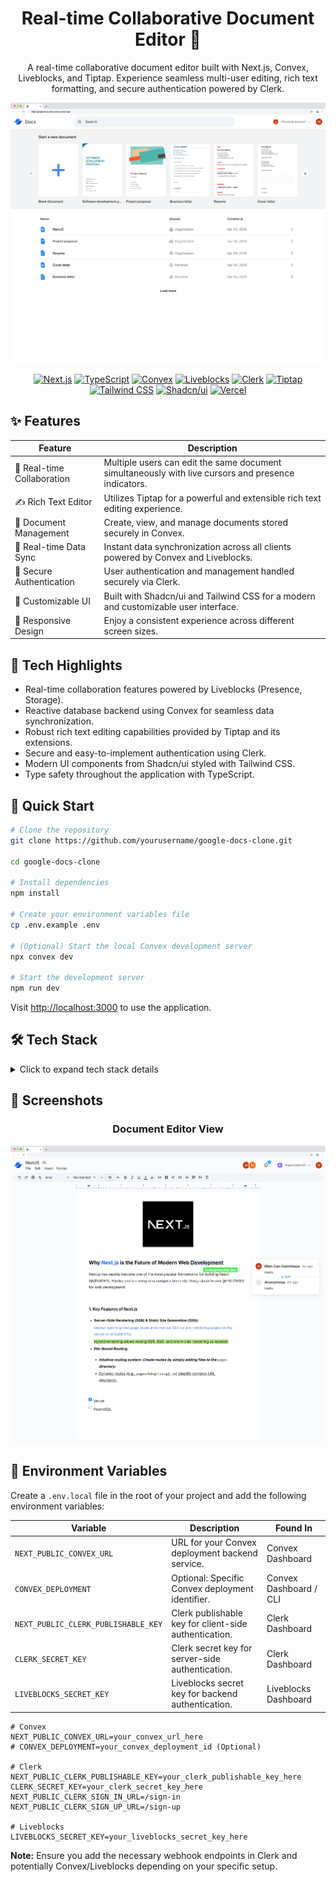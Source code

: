<div align="center">

# Real-time Collaborative Document Editor 📝

<!-- Start Generation Here -->
<p>A real-time collaborative document editor built with Next.js, Convex, Liveblocks, and Tiptap. Experience seamless multi-user editing, rich text formatting, and secure authentication powered by Clerk.</p>
<!-- End Generation Here -->

![Home](/public/project-images/homepage.png)

[![Next.js](https://img.shields.io/badge/Next.js-black?style=for-the-badge&logo=next.js&logoColor=white)](https://nextjs.org/)
[![TypeScript](https://img.shields.io/badge/TypeScript-007ACC?style=for-the-badge&logo=typescript&logoColor=white)](https://www.typescriptlang.org/)
[![Convex](https://img.shields.io/badge/Convex-000000?style=for-the-badge&logo=convex&logoColor=white)](https://www.convex.dev/)
[![Liveblocks](https://img.shields.io/badge/Liveblocks-3D3BFF?style=for-the-badge&logo=liveblocks&logoColor=white)](https://liveblocks.io/)
[![Clerk](https://img.shields.io/badge/Clerk-6C47FF?style=for-the-badge&logo=clerk&logoColor=white)](https://clerk.com/)
[![Tiptap](https://img.shields.io/badge/Tiptap-0D0D0D?style=for-the-badge&logo=tiptap&logoColor=white)](https://tiptap.dev/)
[![Tailwind CSS](https://img.shields.io/badge/Tailwind_CSS-06B6D4?style=for-the-badge&logo=tailwind-css&logoColor=white)](https://tailwindcss.com/)
[![Shadcn/ui](https://img.shields.io/badge/Shadcn/ui-000000?style=for-the-badge&logo=shadcnui&logoColor=white)](https://ui.shadcn.com/)
[![Vercel](https://img.shields.io/badge/Vercel-000000?style=for-the-badge&logo=vercel&logoColor=white)](https://vercel.com/)

</div>

## ✨ Features

<div align="center">

| Feature                    | Description                                                                                         |
| -------------------------- | --------------------------------------------------------------------------------------------------- |
| 👥 Real-time Collaboration | Multiple users can edit the same document simultaneously with live cursors and presence indicators. |
| ✍️ Rich Text Editor        | Utilizes Tiptap for a powerful and extensible rich text editing experience.                         |
| 💾 Document Management     | Create, view, and manage documents stored securely in Convex.                                       |
| 🔄 Real-time Data Sync     | Instant data synchronization across all clients powered by Convex and Liveblocks.                   |
| 🔐 Secure Authentication   | User authentication and management handled securely via Clerk.                                      |
| 🎨 Customizable UI         | Built with Shadcn/ui and Tailwind CSS for a modern and customizable user interface.                 |
| 📱 Responsive Design       | Enjoy a consistent experience across different screen sizes.                                        |

</div>

## 🌟 Tech Highlights

- Real-time collaboration features powered by Liveblocks (Presence, Storage).
- Reactive database backend using Convex for seamless data synchronization.
- Robust rich text editing capabilities provided by Tiptap and its extensions.
- Secure and easy-to-implement authentication using Clerk.
- Modern UI components from Shadcn/ui styled with Tailwind CSS.
- Type safety throughout the application with TypeScript.

## 🚀 Quick Start

```bash
# Clone the repository
git clone https://github.com/yourusername/google-docs-clone.git

cd google-docs-clone

# Install dependencies
npm install

# Create your environment variables file
cp .env.example .env

# (Optional) Start the local Convex development server
npx convex dev

# Start the development server
npm run dev
```

Visit [http://localhost:3000](http://localhost:3000) to use the application.

## 🛠️ Tech Stack

<details>
  <summary>Click to expand tech stack details</summary>

### Core Frameworks & Libraries

- **[Next.js](https://nextjs.org/)** - React framework for server-side rendering and static site generation.
- **[React](https://reactjs.org/)** - Library for building user interfaces.
- **[TypeScript](https://www.typescriptlang.org/)** - Typed superset of JavaScript.

### Backend & Real-time

- **[Convex](https://www.convex.dev/)** - Real-time backend database.
- **[Liveblocks](https://liveblocks.io/)** - APIs for adding real-time collaboration features.

### Authentication

- **[Clerk](https://clerk.com/)** - User authentication and management.

### Rich Text Editor

- **[Tiptap](https://tiptap.dev/)** - Headless wrapper around ProseMirror for WYSIWYG editor building.

### State Management

- **[Zustand](https://github.com/pmndrs/zustand)** - Small, fast, and scalable state-management solution.

### UI & Styling

- **[Tailwind CSS](https://tailwindcss.com/)** - Utility-first CSS framework.
- **[Shadcn/ui](https://ui.shadcn.com/)** - Re-usable components built using Radix UI and Tailwind CSS.
- **[Lucide React](https://lucide.dev/)** - Icon library.

### Development & Deployment

- **[ESLint](https://eslint.org/)** - Pluggable linting utility.
- **[Prettier](https://prettier.io/)** - Opinionated code formatter (Assumed, standard practice).
- **[Vercel](https://vercel.com/)** - Deployment platform optimized for Next.js.

</details>

## 📸 Screenshots

<div align="center">

### Document Editor View

![Editor](/public/project-images/docs-page.png) <!-- TODO: Add a screenshot -->

</div>

## 🔐 Environment Variables

Create a `.env.local` file in the root of your project and add the following environment variables:

| Variable                            | Description                                           | Found In               |
| ----------------------------------- | ----------------------------------------------------- | ---------------------- |
| `NEXT_PUBLIC_CONVEX_URL`            | URL for your Convex deployment backend service.       | Convex Dashboard       |
| `CONVEX_DEPLOYMENT`                 | Optional: Specific Convex deployment identifier.      | Convex Dashboard / CLI |
| `NEXT_PUBLIC_CLERK_PUBLISHABLE_KEY` | Clerk publishable key for client-side authentication. | Clerk Dashboard        |
| `CLERK_SECRET_KEY`                  | Clerk secret key for server-side authentication.      | Clerk Dashboard        |
| `LIVEBLOCKS_SECRET_KEY`             | Liveblocks secret key for backend authentication.     | Liveblocks Dashboard   |

```dotenv
# Convex
NEXT_PUBLIC_CONVEX_URL=your_convex_url_here
# CONVEX_DEPLOYMENT=your_convex_deployment_id (Optional)

# Clerk
NEXT_PUBLIC_CLERK_PUBLISHABLE_KEY=your_clerk_publishable_key_here
CLERK_SECRET_KEY=your_clerk_secret_key_here
NEXT_PUBLIC_CLERK_SIGN_IN_URL=/sign-in
NEXT_PUBLIC_CLERK_SIGN_UP_URL=/sign-up

# Liveblocks
LIVEBLOCKS_SECRET_KEY=your_liveblocks_secret_key_here

```

**Note:** Ensure you add the necessary webhook endpoints in Clerk and potentially Convex/Liveblocks depending on your specific setup.
